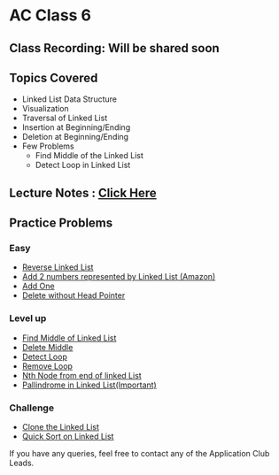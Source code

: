 # AC Class 6

## Class Recording: Will be shared soon

## Topics Covered

- Linked List Data Structure
- Visualization
- Traversal of Linked List
- Insertion at Beginning/Ending
- Deletion at Beginning/Ending
- Few Problems
    - Find Middle of the Linked List
    - Detect Loop in Linked List

## Lecture Notes : [Click Here](NOTES.md)

## Practice Problems
### Easy
- [Reverse Linked List](https://leetcode.com/problems/reverse-linked-list)
- [Add 2 numbers represented by Linked List (Amazon)](https://leetcode.com/problems/add-two-numbers/)
- [Add One](https://www.geeksforgeeks.org/add-1-number-represented-linked-list/)
- [Delete without Head Pointer](https://leetcode.com/problems/delete-node-in-a-linked-list/)

### Level up

- [Find Middle of Linked List](https://leetcode.com/problems/middle-of-the-linked-list/)
- [Delete Middle](https://practice.geeksforgeeks.org/problems/delete-middle-of-linked-list/1)
- [Detect Loop](https://practice.geeksforgeeks.org/problems/detect-loop-in-linked-list/1)
- [Remove Loop](https://practice.geeksforgeeks.org/problems/remove-loop-in-linked-list/1)
- [Nth Node from end of linked List](https://practice.geeksforgeeks.org/problems/nth-node-from-end-of-linked-list/1)
- [Pallindrome in Linked List(Important)](https://www.geeksforgeeks.org/function-to-check-if-a-singly-linked-list-is-palindrome/)

### Challenge

- [Clone the Linked List](https://leetcode.com/problems/copy-list-with-random-pointer/)
- [Quick Sort on Linked List](https://practice.geeksforgeeks.org/problems/quick-sort-on-linked-list/1)


If you have any queries, feel free to contact any of the Application Club Leads.

